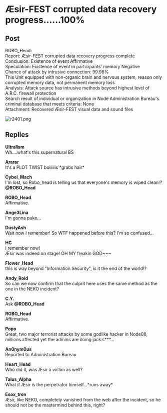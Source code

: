 # Æsir-FEST corrupted data recovery progress......100% 
## Post
ROBO_Head:<br>
Report: Æsir-FEST corrupted data recovery progress complete<br>
Conclusion: Existence of event   Affirmative<br>
Speculation: Existence of event in participants' memory  Negative<br>
Chance of attack by intrusive connection: 99.98%<br>
This Unit equipped with non-organic brain and nervous system, reason only corrupted memory data, not permanent memory loss<br>
Analysis: Attack source has intrusive methods beyond highest level of A.R.C. firewall protection<br>
Search result of individual or organization in Node Administration Bureau's criminal database that meets criteria: None<br>
Attachment: Recovered Æsir-FEST visual data and sound files

![r2401.png](\attachments\r2401.png)
## Replies
**Ultralism**<br>
Wh....what's this supernatural BS

**Ararar**<br>
It's a PLOT TWIST boiiiiiis \*grabs hair\*

**Cybel_Mach**<br>
I'm lost, so Robo\_head is telling us that everyone's memory is wiped clean!? **@ROBO\_Head**

**ROBO_Head**<br>
Affirmative.

**Ange3Lina**<br>
I'm gonna puke...

**DustyAsh**<br>
Wait now I remember! So WTF happened before this? I'm so confused...

**HC**<br>
I remember now!<br>
Æsir was indeed on stage! OH MY freakin GOD~~~

**Flower_Head**<br>
this is way beyond "Information Security", is it the end of the world!?

**Andy_Roid**<br>
So can we now confirm that the culprit here uses the same method as the one in the NEKO incident?

**C.Y.**<br>
Ask **@ROBO\_Head**

**ROBO_Head**<br>
Affirmative.

**Popo**<br>
Great, two major terrorist attacks by some godlike hacker in Node08, millions affected yet the admins are doing jack s\*\*\*...

**An0nym0us**<br>
Reported to Administration Bureau

**Heart_Head**<br>
Who did it, was Æsir a victim as well?

**Talus_Alpha**<br>
What if Æsir is the perpetrator himself...\*runs away\*

**Esox_tron**<br>
Æsir, like NEKO, completely vanished from the web after the incident, so he should not be the mastermind behind this, right?

